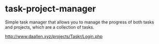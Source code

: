 # task-project-manager

Simple task manager that allows you to manage the progress of both tasks and projects, which are a collection of tasks.

http://www.daallen.xyz/projects/Taskr/Login.php
